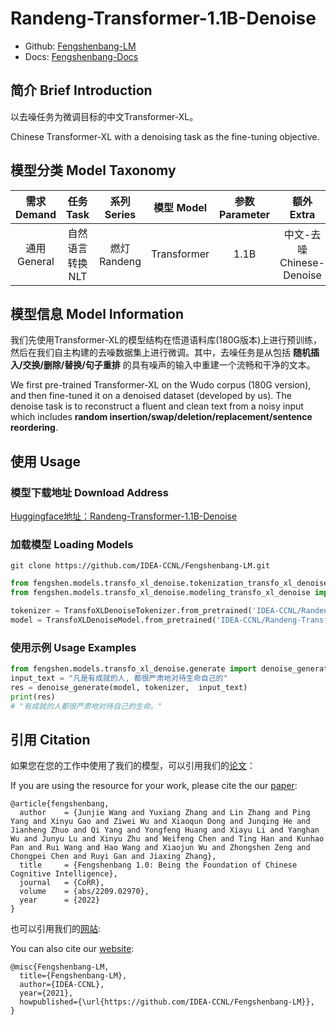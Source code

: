 # Randeng-Transformer-1.1B-Denoise

- Github: [Fengshenbang-LM](https://github.com/IDEA-CCNL/Fengshenbang-LM)
- Docs: [Fengshenbang-Docs](https://fengshenbang-doc.readthedocs.io/)

## 简介 Brief Introduction

以去噪任务为微调目标的中文Transformer-XL。

Chinese Transformer-XL with a denoising task as the fine-tuning objective.

## 模型分类 Model Taxonomy

|  需求 Demand  | 任务 Task       | 系列 Series      | 模型 Model    | 参数 Parameter | 额外 Extra |
|  :----:  | :----:  | :----:  | :----:  | :----:  | :----:  |
| 通用 General | 自然语言转换 NLT | 燃灯 Randeng | Transformer |      1.1B      |     中文-去噪 Chinese-Denoise    |

## 模型信息 Model Information

我们先使用Transformer-XL的模型结构在悟道语料库(180G版本)上进行预训练，然后在我们自主构建的去噪数据集上进行微调。其中，去噪任务是从包括 **随机插入/交换/删除/替换/句子重排** 的具有噪声的输入中重建一个流畅和干净的文本。

We first pre-trained Transformer-XL on the Wudo corpus (180G version), and then fine-tuned it on a denoised dataset (developed by us). The denoise task is to reconstruct a fluent and clean text from a noisy input which includes **random insertion/swap/deletion/replacement/sentence reordering**.

## 使用 Usage

### 模型下载地址 Download Address

[Huggingface地址：Randeng-Transformer-1.1B-Denoise](Randeng-Transformer-1.1B-Denoise)

### 加载模型 Loading Models

 ```shell
 git clone https://github.com/IDEA-CCNL/Fengshenbang-LM.git
 ```

```python 
from fengshen.models.transfo_xl_denoise.tokenization_transfo_xl_denoise import TransfoXLDenoiseTokenizer
from fengshen.models.transfo_xl_denoise.modeling_transfo_xl_denoise import TransfoXLDenoiseModel

tokenizer = TransfoXLDenoiseTokenizer.from_pretrained('IDEA-CCNL/Randeng-Transformer-1.1B-Denoise')
model = TransfoXLDenoiseModel.from_pretrained('IDEA-CCNL/Randeng-Transformer-1.1B-Denoise')
```

### 使用示例 Usage Examples

```python 
from fengshen.models.transfo_xl_denoise.generate import denoise_generate
input_text = "凡是有成就的人, 都很严肃地对待生命自己的"
res = denoise_generate(model, tokenizer,  input_text)
print(res)
# "有成就的人都很严肃地对待自己的生命。"
```

## 引用 Citation

如果您在您的工作中使用了我们的模型，可以引用我们的[论文](https://arxiv.org/abs/2209.02970)：

If you are using the resource for your work, please cite the our [paper](https://arxiv.org/abs/2209.02970):

```text
@article{fengshenbang,
  author    = {Junjie Wang and Yuxiang Zhang and Lin Zhang and Ping Yang and Xinyu Gao and Ziwei Wu and Xiaoqun Dong and Junqing He and Jianheng Zhuo and Qi Yang and Yongfeng Huang and Xiayu Li and Yanghan Wu and Junyu Lu and Xinyu Zhu and Weifeng Chen and Ting Han and Kunhao Pan and Rui Wang and Hao Wang and Xiaojun Wu and Zhongshen Zeng and Chongpei Chen and Ruyi Gan and Jiaxing Zhang},
  title     = {Fengshenbang 1.0: Being the Foundation of Chinese Cognitive Intelligence},
  journal   = {CoRR},
  volume    = {abs/2209.02970},
  year      = {2022}
}
```

也可以引用我们的[网站](https://github.com/IDEA-CCNL/Fengshenbang-LM/):

You can also cite our [website](https://github.com/IDEA-CCNL/Fengshenbang-LM/):

```text
@misc{Fengshenbang-LM,
  title={Fengshenbang-LM},
  author={IDEA-CCNL},
  year={2021},
  howpublished={\url{https://github.com/IDEA-CCNL/Fengshenbang-LM}},
}
```
